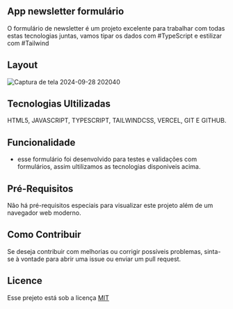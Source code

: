 ## App newsletter formulário
O formulário de newsletter é um projeto excelente para trabalhar com todas estas tecnologias juntas, vamos tipar os dados com #TypeScript e estilizar com #Tailwind



## Layout
![Captura de tela 2024-09-28 202040](https://github.com/user-attachments/assets/2f5aef8c-3cab-404c-b52b-a4619f62444d)


## Tecnologias Ultilizadas

HTML5, JAVASCRIPT, TYPESCRIPT, TAILWINDCSS, VERCEL, GIT E GITHUB.

## Funcionalidade
 - esse formulário foi desenvolvido para testes e validações com formulários, assim ultilizamos as tecnologias disponiveis acima.

## Pré-Requisitos
Não há pré-requisitos especiais para visualizar este projeto além de um navegador web moderno.

## Como Contribuir
Se deseja contribuir com melhorias ou corrigir possíveis problemas, sinta-se à vontade para abrir uma issue ou enviar um pull request.

## Licence

Esse prejeto está sob a licença [MIT](https://choosealicense.com/licenses/mit/)


